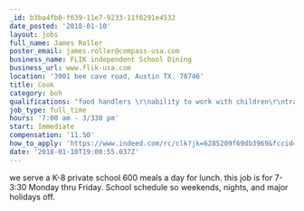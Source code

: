 ```yaml
---
_id: b3ba4fb0-f639-11e7-9233-11f0291e4532
date_posted: '2018-01-10'
layout: jobs
full_name: James Roller
poster_email: james.roller@compass-usa.com
business_name: FLIK independent School Dining
business_url: www.flik-usa.com
location: '3901 bee cave road, Austin TX. 78746'
title: Cook
category: boh
qualifications: "food handlers \r\nability to work with children\r\ntransportation"
job_type: full_time
hours: '7:00 am - 3/330 pm'
start: Immediate
compensation: '11.50'
how_to_apply: 'https://www.indeed.com/rc/clk?jk=6285209f69db3969&fccid=c55f4ad42cee2cd3'
date: '2018-01-10T19:08:55.037Z'
---
```

we serve a K-8 private school 600 meals a day for lunch.  this job is for 7-3:30 Monday thru Friday.  School schedule so weekends, nights, and major holidays off.
